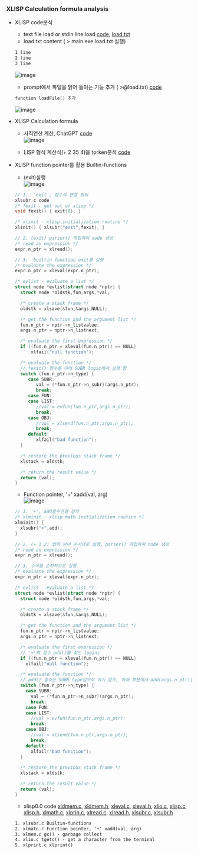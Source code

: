 
### XLISP Calculation formula analysis
* XLISP code분석
  * text file load or stdin line load [code](https://github.com/csbyun-data/C-Pro/blob/main/chap05/XLISP/File/file_load.c), [load.txt](https://github.com/csbyun-data/C-Pro/blob/main/chap05/XLISP/File/load.txt)
  * load.txt content ( > main.exe load.txt 실행)
  ```txt
  1 line
  2 line
  3 line
  ````  
  ![image](https://github.com/user-attachments/assets/9388d55c-56c4-4812-812f-c102abd5bb15)
  * prompt에서 파일을 읽어 들이는 기능 추가 ( >@load.txt) [code](https://github.com/csbyun-data/C-Pro/blob/main/chap05/XLISP/File/file_load1.c)
  ```c
  function loadFile() 추가
  ```
  ![image](https://github.com/user-attachments/assets/22400111-b219-4b8b-8e96-734a5c7288d9)
  
* XLISP Calculation formula
  * 사칙연산 계산, ChatGPT [code](https://github.com/csbyun-data/C-Pro/blob/main/chap05/XLISP/Calc1.c)  
  ![image](https://github.com/user-attachments/assets/554028d6-3597-438a-9409-717c473792f6)

  * LISP 형식 계산식(+ 2 35 4)을 torken분석 [code](https://github.com/csbyun-data/C-Pro/blob/main/chap05/XLISP/tokenize1.c)

* XLISP function pointer를 활용 Builtin-functions
  * (exit)실행  
  ![image](https://github.com/user-attachments/assets/c51eb562-0c12-4aed-bf3a-a6ec10686c65)
  ```c
  // 1.  'exit', 함수의 연결 정의
  xlsubr.c code
  /* fexit - get out of xlisp */
  void fexit() { exit(0); }

  /* xlinit - xlisp initialization routine */
  xlinit() { xlsubr("exit",fexit); }

  // 2. (exit) parser() 작업하여 node 생성
  /* read an expression */
  expr.n_ptr = xlread();

  // 3.  builtin function exit를 실행
  /* evaluate the expression */
  expr.n_ptr = xleval(expr.n_ptr);
  ```
  ```c
  /* evlist - evaluate a list */
  struct node *evlist(struct node *nptr) {
    struct node *oldstk,fun,args,*val;
  
    /* create a stack frame */
    oldstk = xlsave(&fun,&args,NULL);
  
    /* get the function and the argument list */
    fun.n_ptr = nptr->n_listvalue;
    args.n_ptr = nptr->n_listnext;
  
    /* evaluate the first expression */
    if ((fun.n_ptr = xleval(fun.n_ptr)) == NULL)
        xlfail("null function");
  
    /* evaluate the function */
    // fexit() 함수를 아래 SUBR logic에서 실행 함
    switch (fun.n_ptr->n_type) {
       case SUBR:
          val = (*fun.n_ptr->n_subr)(args.n_ptr);
          break;
       case FUN:
       case LIST:
          //val = evfun(fun.n_ptr,args.n_ptr);
          break;
       case OBJ:
          //val = xlsend(fun.n_ptr,args.n_ptr);
          break;
       default:
          xlfail("bad function");
    }
  
    /* restore the previous stack frame */
    xlstack = oldstk;
  
    /* return the result value */
    return (val);
  }
  ```
  * Function pointer, '+' xadd(val, arg)  
  ![image](https://github.com/user-attachments/assets/e61fc4e5-5f91-40e6-a479-11f269c79793)
  ```c
  // 1. '+', add함수연결 정의
  /* xlminit - xlisp math initialization routine */
  xlminit() {
    xlsubr("+",add);
  }
  
  // 2. (+ 1 2) 입력 받아 순서대로 실행, parser() 작업하여 node 생성
  /* read an expression */
  expr.n_ptr = xlread();
  
  // 3. 수식을 순차적으로 실행	
  /* evaluate the expression */
  expr.n_ptr = xleval(expr.n_ptr);
  ```
  ```c
  /* evlist - evaluate a list */
  struct node *evlist(struct node *nptr) {
    struct node *oldstk,fun,args,*val;
  
    /* create a stack frame */
    oldstk = xlsave(&fun,&args,NULL);
  
    /* get the function and the argument list */
    fun.n_ptr = nptr->n_listvalue;
    args.n_ptr = nptr->n_listnext;
  
    /* evaluate the first expression */
    // '+'의 함수 add()를 찾는 loginc
    if ((fun.n_ptr = xleval(fun.n_ptr)) == NULL)
      xlfail("null function");
  
    /* evaluate the function */
    // add() 함수는 SUBR type임으로 하기 참조, 아래 부분에서 add(args.n_ptr)을 실행함
    switch (fun.n_ptr->n_type) {
      case SUBR:
        val = (*fun.n_ptr->n_subr)(args.n_ptr);
        break;
      case FUN:
      case LIST:
        //val = evfun(fun.n_ptr,args.n_ptr);
        break;
      case OBJ:
        //val = xlsend(fun.n_ptr,args.n_ptr);
        break;
      default:
        xlfail("bad function");
    }
  
    /* restore the previous stack frame */
    xlstack = oldstk;
  
    /* return the result value */
    return (val);
  } 
  ```
  * xlisp0.0 code [xldmem.c](https://github.com/csbyun-data/C-Pro/blob/main/chap05/XLISP/SRC0/xldmem.c), [xldmem.h](https://github.com/csbyun-data/C-Pro/blob/main/chap05/XLISP/SRC0/xldmem.h), [xleval.c](https://github.com/csbyun-data/C-Pro/blob/main/chap05/XLISP/SRC0/xleval.c), [xleval.h](https://github.com/csbyun-data/C-Pro/blob/main/chap05/XLISP/SRC0/xleval.h), [xlio.c](https://github.com/csbyun-data/C-Pro/blob/main/chap05/XLISP/SRC0/xlio.c), [xlisp.c](https://github.com/csbyun-data/C-Pro/blob/main/chap05/XLISP/SRC0/xlisp.c), [xlisp.h](https://github.com/csbyun-data/C-Pro/blob/main/chap05/XLISP/SRC0/xlisp.h), [xlmath.c](https://github.com/csbyun-data/C-Pro/blob/main/chap05/XLISP/SRC0/xlmath.c), [xlprin.c](https://github.com/csbyun-data/C-Pro/blob/main/chap05/XLISP/SRC0/xlprin.c), [xlread.c](https://github.com/csbyun-data/C-Pro/blob/main/chap05/XLISP/SRC0/xlread.c), [xlread.h](https://github.com/csbyun-data/C-Pro/blob/main/chap05/XLISP/SRC0/xlread.h), [xlsubr.c](https://github.com/csbyun-data/C-Pro/blob/main/chap05/XLISP/SRC0/xlsubr.c), [xlsubr.h](https://github.com/csbyun-data/C-Pro/blob/main/chap05/XLISP/SRC0/xlsubr.h)

  ```txt
  1. xlsubr.c Builtin-functions 
  2. xlmatn.c Function pointer, '+' xadd(val, arg)
  3. xlmem.c gc() - garbage collect
  4. xlio.c tgetc() - get a character from the terminal
  5. xlprint.c xlprint()
  ```

